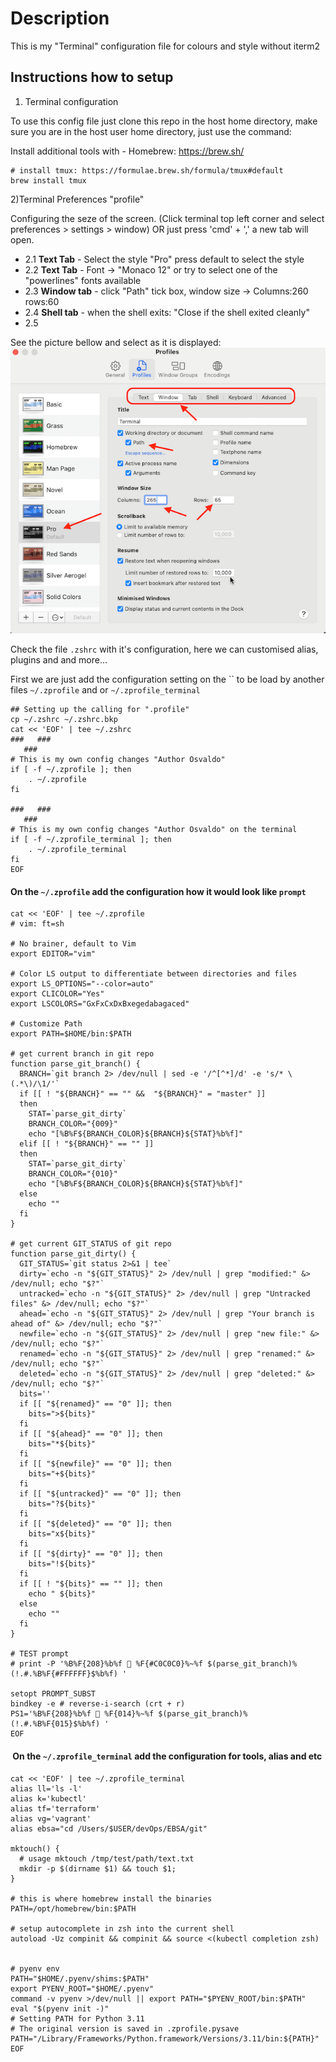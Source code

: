 # Description

This is my "Terminal" configuration file for colours and style without iterm2

## Instructions how to setup

1) Terminal configuration

To use this config file just clone this repo in the host  home directory,
make sure you are in the host user home directory, just use the command:

Install additional tools with - Homebrew: <https://brew.sh/>

```
# install tmux: https://formulae.brew.sh/formula/tmux#default
brew install tmux
```

2)Terminal Preferences "profile"

Configuring the seze of the screen. (Click terminal top left corner and select preferences > settings > window) OR just press 'cmd' + ',' a new tab will open.
 - 2.1 **Text Tab**   - Select the style "Pro" press default to select the style
 - 2.2 **Text Tab**   - Font -> "Monaco 12" or try to select one of the "powerlines" fonts available
 - 2.3 **Window tab** - click "Path" tick box, window size -> Columns:260 rows:60
 - 2.4 **Shell tab**  - when the shell exits: "Close if the shell exited cleanly"
 - 2.5

See the picture bellow and select as it is displayed:
![Terminal_png](https://github.com/Calliari/terminalConfig/blob/master/zsh/img/Terminal.png)

Check the file `.zshrc` with it's configuration, here we can customised alias, plugins and and more...

First we are just add the configuration setting on the `` to be load by another files `~/.zprofile` and or `~/.zprofile_terminal`

```
## Setting up the calling for ".profile"
cp ~/.zshrc ~/.zshrc.bkp
cat << 'EOF' | tee ~/.zshrc
###   ###
   ###
# This is my own config changes "Author Osvaldo"
if [ -f ~/.zprofile ]; then
    . ~/.zprofile
fi

###   ###
   ###
# This is my own config changes "Author Osvaldo" on the terminal
if [ -f ~/.zprofile_terminal ]; then
    . ~/.zprofile_terminal
fi
EOF
```

#### On the `~/.zprofile` add the configuration how it would look like `prompt`

```
cat << 'EOF' | tee ~/.zprofile
# vim: ft=sh

# No brainer, default to Vim
export EDITOR="vim"

# Color LS output to differentiate between directories and files
export LS_OPTIONS="--color=auto"
export CLICOLOR="Yes"
export LSCOLORS="GxFxCxDxBxegedabagaced"

# Customize Path
export PATH=$HOME/bin:$PATH

# get current branch in git repo
function parse_git_branch() {
  BRANCH=`git branch 2> /dev/null | sed -e '/^[^*]/d' -e 's/* \(.*\)/\1/'`
  if [[ ! "${BRANCH}" == "" &&  "${BRANCH}" = "master" ]]
  then
    STAT=`parse_git_dirty`
    BRANCH_COLOR="{009}"
    echo "[%B%F${BRANCH_COLOR}${BRANCH}${STAT}%b%f]"
  elif [[ ! "${BRANCH}" == "" ]]
  then
    STAT=`parse_git_dirty`
    BRANCH_COLOR="{010}"
    echo "[%B%F${BRANCH_COLOR}${BRANCH}${STAT}%b%f]"
  else
    echo ""
  fi
}

# get current GIT_STATUS of git repo
function parse_git_dirty() {
  GIT_STATUS=`git status 2>&1 | tee`
  dirty=`echo -n "${GIT_STATUS}" 2> /dev/null | grep "modified:" &> /dev/null; echo "$?"`
  untracked=`echo -n "${GIT_STATUS}" 2> /dev/null | grep "Untracked files" &> /dev/null; echo "$?"`
  ahead=`echo -n "${GIT_STATUS}" 2> /dev/null | grep "Your branch is ahead of" &> /dev/null; echo "$?"`
  newfile=`echo -n "${GIT_STATUS}" 2> /dev/null | grep "new file:" &> /dev/null; echo "$?"`
  renamed=`echo -n "${GIT_STATUS}" 2> /dev/null | grep "renamed:" &> /dev/null; echo "$?"`
  deleted=`echo -n "${GIT_STATUS}" 2> /dev/null | grep "deleted:" &> /dev/null; echo "$?"`
  bits=''
  if [[ "${renamed}" == "0" ]]; then
    bits=">${bits}"
  fi
  if [[ "${ahead}" == "0" ]]; then
    bits="*${bits}"
  fi
  if [[ "${newfile}" == "0" ]]; then
    bits="+${bits}"
  fi
  if [[ "${untracked}" == "0" ]]; then
    bits="?${bits}"
  fi
  if [[ "${deleted}" == "0" ]]; then
    bits="x${bits}"
  fi
  if [[ "${dirty}" == "0" ]]; then
    bits="!${bits}"
  fi
  if [[ ! "${bits}" == "" ]]; then
    echo " ${bits}"
  else
    echo ""
  fi
}

# TEST prompt 
# print -P '%B%F{208}%b%f 🐺 %F{#C0C0C0}%~%f $(parse_git_branch)%(!.#.%B%F{#FFFFFF}$%b%f) '

setopt PROMPT_SUBST
bindkey -e # reverse-i-search (crt + r)
PS1='%B%F{208}%b%f 🐺 %F{014}%~%f $(parse_git_branch)%(!.#.%B%F{015}$%b%f) '
EOF
```

####  On the `~/.zprofile_terminal` add the configuration for tools, alias and etc

```
cat << 'EOF' | tee ~/.zprofile_terminal
alias ll='ls -l'
alias k='kubectl'
alias tf='terraform'
alias vg='vagrant'
alias ebsa="cd /Users/$USER/devOps/EBSA/git"

mktouch() {
  # usage mktouch /tmp/test/path/text.txt
  mkdir -p $(dirname $1) && touch $1;
}

# this is where homebrew install the binaries 
PATH=/opt/homebrew/bin:$PATH

# setup autocomplete in zsh into the current shell
autoload -Uz compinit && compinit && source <(kubectl completion zsh)


# pyenv env
PATH="$HOME/.pyenv/shims:$PATH"
export PYENV_ROOT="$HOME/.pyenv"
command -v pyenv >/dev/null || export PATH="$PYENV_ROOT/bin:$PATH"
eval "$(pyenv init -)"
# Setting PATH for Python 3.11
# The original version is saved in .zprofile.pysave
PATH="/Library/Frameworks/Python.framework/Versions/3.11/bin:${PATH}"
EOF
```
